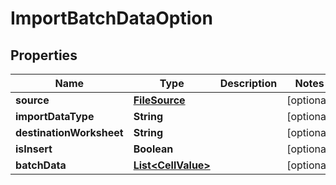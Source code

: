 
# ImportBatchDataOption

## Properties
Name | Type | Description | Notes
------------ | ------------- | ------------- | -------------
**source** | [**FileSource**](FileSource.md) |  |  [optional]
**importDataType** | **String** |  |  [optional]
**destinationWorksheet** | **String** |  |  [optional]
**isInsert** | **Boolean** |  |  [optional]
**batchData** | [**List&lt;CellValue&gt;**](CellValue.md) |  |  [optional]



